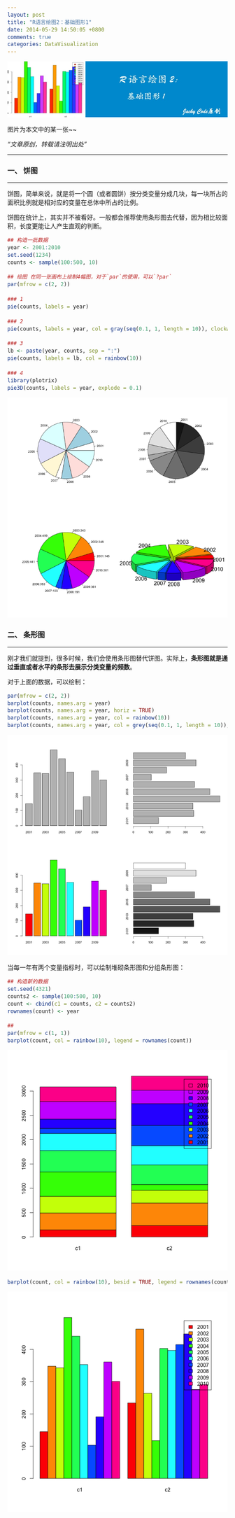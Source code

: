 ```yaml
---
layout: post
title: "R语言绘图2：基础图形1"
date: 2014-05-29 14:50:05 +0800
comments: true
categories: DataVisualization
---
```


![artical 37](/images/artical/artical37.jpg)
<!-- more -->

图片为本文中的某一张~~

*“文章原创，转载请注明出处”*

***

### 一、 饼图
***

饼图，简单来说，就是将一个圆（或者圆饼）按分类变量分成几块，每一块所占的面积比例就是相对应的变量在总体中所占的比例。

饼图在统计上，其实并不被看好。一般都会推荐使用条形图去代替，因为相比较面积，长度更能让人产生直观的判断。


```r
## 构造一批数据
year <- 2001:2010
set.seed(1234)
counts <- sample(100:500, 10)

## 绘图 在同一张画布上绘制4幅图，对于`par`的使用，可以`?par`
par(mfrow = c(2, 2))

### 1
pie(counts, labels = year)

### 2
pie(counts, labels = year, col = gray(seq(0.1, 1, length = 10)), clockwise = TRUE)

### 3
lb <- paste(year, counts, sep = ":")
pie(counts, labels = lb, col = rainbow(10))

### 4
library(plotrix)
pie3D(counts, labels = year, explode = 0.1)
```

![plot of chunk 1](/images/a37/1.png)


### 二、 条形图
***

刚才我们就提到，很多时候，我们会使用条形图替代饼图。实际上，**条形图就是通过垂直或者水平的条形去展示分类变量的频数**。

对于上面的数据，可以绘制：


```r
par(mfrow = c(2, 2))
barplot(counts, names.arg = year)
barplot(counts, names.arg = year, horiz = TRUE)
barplot(counts, names.arg = year, col = rainbow(10))
barplot(counts, names.arg = year, col = grey(seq(0.1, 1, length = 10)), horiz = TRUE)
```

![plot of chunk 2](/images/a37/2.png)


当每一年有两个变量指标时，可以绘制堆砌条形图和分组条形图：


```r
## 构造新的数据
set.seed(4321)
counts2 <- sample(100:500, 10)
count <- cbind(c1 = counts, c2 = counts2)
rownames(count) <- year

##
par(mfrow = c(1, 1))
barplot(count, col = rainbow(10), legend = rownames(count))
```

![plot of chunk 3](/images/a37/31.png)

```r
barplot(count, col = rainbow(10), besid = TRUE, legend = rownames(count))
```

![plot of chunk 3](/images/a37/32.png)
